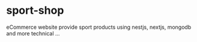 # sport-shop
eCommerce website provide sport products using nestjs, nextjs, mongodb and more technical ... 
